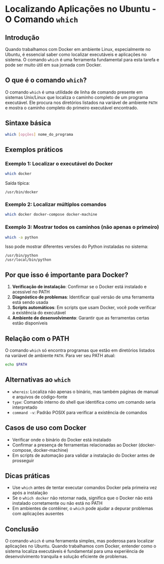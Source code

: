 # Localizando Aplicações no Ubuntu - O Comando `which`

## Introdução

Quando trabalhamos com Docker em ambiente Linux, especialmente no Ubuntu, é essencial saber como localizar executáveis e aplicações no sistema. O comando `which` é uma ferramenta fundamental para esta tarefa e pode ser muito útil em sua jornada com Docker.

## O que é o comando `which`?

O comando `which` é uma utilidade de linha de comando presente em sistemas Unix/Linux que localiza o caminho completo de um programa executável. Ele procura nos diretórios listados na variável de ambiente `PATH` e mostra o caminho completo do primeiro executável encontrado.

## Sintaxe básica

```bash
which [opções] nome_do_programa
```

## Exemplos práticos

### Exemplo 1: Localizar o executável do Docker

```bash
which docker
```

Saída típica:
```
/usr/bin/docker
```

### Exemplo 2: Localizar múltiplos comandos

```bash
which docker docker-compose docker-machine
```

### Exemplo 3: Mostrar todos os caminhos (não apenas o primeiro)

```bash
which -a python
```

Isso pode mostrar diferentes versões do Python instaladas no sistema:
```
/usr/bin/python
/usr/local/bin/python
```

## Por que isso é importante para Docker?

1. **Verificação de instalação**: Confirmar se o Docker está instalado e acessível no PATH
2. **Diagnóstico de problemas**: Identificar qual versão de uma ferramenta está sendo usada
3. **Scripts automáticos**: Em scripts que usam Docker, você pode verificar a existência do executável
4. **Ambiente de desenvolvimento**: Garantir que as ferramentas certas estão disponíveis

## Relação com o PATH

O comando `which` só encontra programas que estão em diretórios listados na variável de ambiente `PATH`. Para ver seu PATH atual:

```bash
echo $PATH
```

## Alternativas ao `which`

- `whereis`: Localiza não apenas o binário, mas também páginas de manual e arquivos de código-fonte
- `type`: Comando interno do shell que identifica como um comando seria interpretado
- `command -v`: Padrão POSIX para verificar a existência de comandos

## Casos de uso com Docker

- Verificar onde o binário do Docker está instalado
- Confirmar a presença de ferramentas relacionadas ao Docker (docker-compose, docker-machine)
- Em scripts de automação para validar a instalação do Docker antes de prosseguir

## Dicas práticas

- Use `which` antes de tentar executar comandos Docker pela primeira vez após a instalação
- Se o `which docker` não retornar nada, significa que o Docker não está instalado corretamente ou não está no PATH
- Em ambientes de contêiner, o `which` pode ajudar a depurar problemas com aplicações ausentes

## Conclusão

O comando `which` é uma ferramenta simples, mas poderosa para localizar aplicações no Ubuntu. Quando trabalhamos com Docker, entender como o sistema localiza executáveis é fundamental para uma experiência de desenvolvimento tranquila e solução eficiente de problemas.
